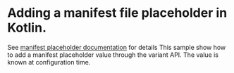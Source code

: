 # Adding a manifest file placeholder in Kotlin.

See [manifest placeholder documentation](https://developer.android.com/studio/build/manifest-build-variables) for details
This sample show how to add a manifest placeholder value through the variant API. The value is
known at configuration time.